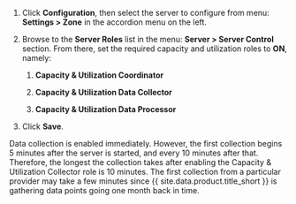 1.  Click **Configuration**, then select the server to configure from
    menu: **Settings > Zone** in the accordion menu on the left.

2.  Browse to the **Server Roles** list in the menu: **Server > Server Control** section. From there, set the required capacity and
    utilization roles to **ON**, namely:

    1.  **Capacity & Utilization Coordinator**

    2.  **Capacity & Utilization Data Collector**

    3.  **Capacity & Utilization Data Processor**

3.  Click **Save**.

Data collection is enabled immediately. However, the first collection
begins 5 minutes after the server is started, and every 10 minutes after
that. Therefore, the longest the collection takes after enabling the
Capacity & Utilization Collector role is 10 minutes. The first
collection from a particular provider may take a few minutes since
{{ site.data.product.title_short }} is gathering data points going one month back in time.
